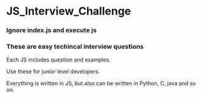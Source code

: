 # JS_Interview_Challenge

### Ignore index.js and execute js 
### These are easy techincal interview questions
 Each JS includes question and examples.
 
 Use these for junior level developers.
 
 Everything is written in JS, but also can be written in Python, C, java and so on.
